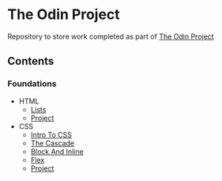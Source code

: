 # The Odin Project

Repository to store work completed as part of [The Odin Project](https://www.theodinproject.com/)

## Contents

### Foundations

- HTML
  - [Lists](./01-foundations/01-html-foundations/01-lists/)
  - [Project](./01-foundations/01-html-foundations/project/)
- CSS
  - [Intro To CSS](./01-foundations/02-css-foundations/01-intro-to-css/)
  - [The Cascade](./01-foundations/02-css-foundations/02-the-cascade/)
  - [Block And Inline](./01-foundations/02-css-foundations/03-block-and-inline/)
  - [Flex](./01-foundations/02-css-foundations/04-flex/)
  - [Project](./01-foundations/02-css-foundations/project/)
